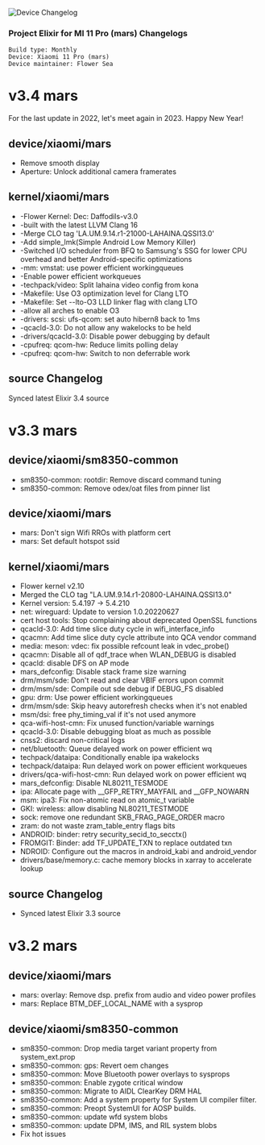 ![Device Changelog](https://i.imgur.com/C0Wcdr5.png)

### Project Elixir for MI 11 Pro (mars) Changelogs

```
Build type: Monthly
Device: Xiaomi 11 Pro (mars)
Device maintainer: Flower Sea
```
# v3.4 mars

For the last update in 2022, let's meet again in 2023. Happy New Year!

## device/xiaomi/mars
* Remove smooth display
* Aperture: Unlock additional camera framerates

## kernel/xiaomi/mars
* -Flower Kernel: Dec: Daffodils-v3.0
* -built with the latest LLVM Clang 16
* -Merge CLO tag 'LA.UM.9.14.r1-21000-LAHAINA.QSSI13.0'
* -Add simple_lmk(Simple Android Low Memory Killer)
* -Switched I/O scheduler from BFQ to Samsung's SSG for lower CPU overhead and better Android-specific optimizations
* -mm: vmstat: use power efficient workingqueues
* -Enable power efficient workqueues
* -techpack/video: Split lahaina video config from kona
* -Makefile: Use O3 optimization level for Clang LTO 
* -Makefile: Set --lto-O3 LLD linker flag with clang LTO
* -allow all arches to enable O3
* -drivers: scsi: ufs-qcom: set auto hibern8 back to 1ms 
* -qcacld-3.0: Do not allow any wakelocks to be held 
* -drivers/qcacld-3.0: Disable power debugging by default 
* -cpufreq: qcom-hw: Reduce limits polling delay 
* -cpufreq: qcom-hw: Switch to non deferrable work

## source Changelog
Synced latest Elixir 3.4 source

# v3.3 mars

## device/xiaomi/sm8350-common
* sm8350-common: rootdir: Remove discard command tuning
* sm8350-common: Remove odex/oat files from pinner list

## device/xiaomi/mars
* mars: Don't sign Wifi RROs with platform cert 
* mars: Set default hotspot ssid

## kernel/xiaomi/mars
* Flower kernel v2.10
* Merged the CLO tag "LA.UM.9.14.r1-20800-LAHAINA.QSSI13.0"
* Kernel version: 5.4.197 -> 5.4.210
* net: wireguard: Update to version 1.0.20220627
* cert host tools: Stop complaining about deprecated OpenSSL functions 
* qcacld-3.0: Add time slice duty cycle in wifi_interface_info 
* qcacmn: Add time slice duty cycle attribute into QCA vendor command 
* media: meson: vdec: fix possible refcount leak in vdec_probe() 
* qcacmn: Disable all of qdf_trace when WLAN_DEBUG is disabled 
* qcacld: disable DFS on AP mode
* mars_defconfig: Disable stack frame size warning
* drm/msm/sde: Don't read and clear VBIF errors upon commit 
* drm/msm/sde: Compile out sde debug if DEBUG_FS disabled 
* gpu: drm: Use power efficient workingqueues 
* drm/msm/sde: Skip heavy autorefresh checks when it's not enabled 
* msm/dsi: free phy_timing_val if it's not used anymore 
* qca-wifi-host-cmn: Fix unused function/variable warnings 
* qcacld-3.0: Disable debugging bloat as much as possible 
* cnss2: discard non-critical logs 
* net/bluetooth: Queue delayed work on power efficient wq 
* techpack/dataipa: Conditionally enable ipa wakelocks 
* techpack/dataipa: Run delayed work on power efficient workqueues 
* drivers/qca-wifi-host-cmn: Run delayed work on power efficient wq 
* mars_defconfig: Disable NL80211_TESMODE
* ipa: Allocate page with __GFP_RETRY_MAYFAIL and __GFP_NOWARN 
* msm: ipa3: Fix non-atomic read on atomic_t variable 
* GKI: wireless: allow disabling NL80211_TESTMODE 
* sock: remove one redundant SKB_FRAG_PAGE_ORDER macro 
* zram: do not waste zram_table_entry flags bits 
* ANDROID: binder: retry security_secid_to_secctx()
* FROMGIT: Binder: add TF_UPDATE_TXN to replace outdated txn
* NDROID: Configure out the macros in android_kabi and android_vendor 
* drivers/base/memory.c: cache memory blocks in xarray to accelerate lookup

## source Changelog
* Synced latest Elixir 3.3 source

# v3.2 mars

## device/xiaomi/mars
* mars: overlay: Remove dsp. prefix from audio and video power profiles
* mars: Replace BTM_DEF_LOCAL_NAME with a sysprop

## device/xiaomi/sm8350-common
* sm8350-common: Drop media target variant property from system_ext.prop
* sm8350-common: gps: Revert oem changes 
* sm8350-common: Move Bluetooth power overlays to sysprops 
* sm8350-common: Enable zygote critical window 
* sm8350-common: Migrate to AIDL ClearKey DRM HAL 
* sm8350-common: Add a system property for System UI compiler filter. 
* sm8350-common: Preopt SystemUI for AOSP builds.
* sm8350-common: update wfd system blobs 
* sm8350-common: update DPM, IMS, and RIL system blobs
* Fix hot issues
